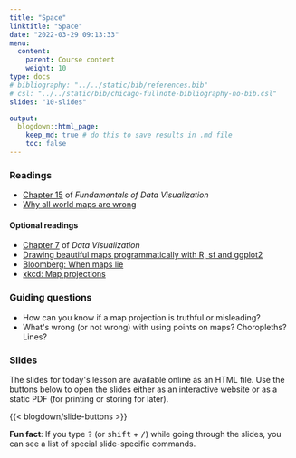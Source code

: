 ```yaml
---
title: "Space"
linktitle: "Space"
date: "2022-03-29 09:13:33"
menu:
  content:
    parent: Course content
    weight: 10
type: docs
# bibliography: "../../static/bib/references.bib"
# csl: "../../static/bib/chicago-fullnote-bibliography-no-bib.csl"
slides: "10-slides"

output:
  blogdown::html_page:
    keep_md: true # do this to save results in .md file
    toc: false
---
```


### Readings
- <i class="fas fa-book"></i> [Chapter 15](https://clauswilke.com/dataviz/geospatial-data.html) of *Fundamentals of Data Visualization*
- <i class="fab fa-youtube"></i> [Why all world maps are wrong](https://www.youtube.com/watch?v=kIID5FDi2JQ)


#### Optional readings
- <i class="fas fa-book"></i> [Chapter 7](http://socviz.co/maps.html) of *Data Visualization*
- <i class="fas fa-external-link-square-alt"></i> [Drawing beautiful maps programmatically with R, sf and ggplot2](https://r-spatial.org//r/2018/10/25/ggplot2-sf.html)
- <i class="fas fa-external-link-square-alt"></i> [Bloomberg: When maps lie](https://www.citylab.com/design/2015/06/when-maps-lie/396761/)
- <i class="fas fa-external-link-square-alt"></i> [xkcd: Map projections](https://xkcd.com/977/)


### Guiding questions
- How can you know if a map projection is truthful or misleading?
- What's wrong (or not wrong) with using points on maps? Choropleths? Lines?



### Slides

The slides for today's lesson are available online as an HTML file. Use the buttons below to open the slides either as an interactive website or as a static PDF (for printing or storing for later).

{{< blogdown/slide-buttons >}}

**Fun fact**: If you type <kbd>?</kbd> (or <kbd>shift</kbd> + <kbd>/</kbd>) while going through the slides, you can see a list of special slide-specific commands.

